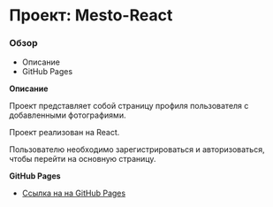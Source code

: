 # Проект: Mesto-React

### Обзор
* Описание
* GitHub Pages

**Описание**

Проект представляет собой страницу профиля пользователя с добавленными фотографиями.

Проект реализован на React.

Пользователю необходимо зарегистрироваться и авторизоваться, чтобы перейти на основную страницу.

**GitHub Pages**

* [Ссылка на на GitHub Pages](https://volodinad.github.io/react-mesto-auth)
